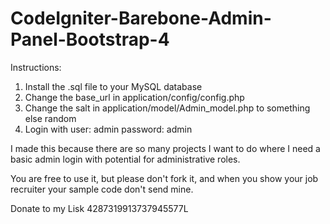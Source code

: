 # CodeIgniter-Barebone-Admin-Panel-Bootstrap-4
Instructions:

1) Install the .sql file to your MySQL database
2) Change the base_url in application/config/config.php
3) Change the salt in application/model/Admin_model.php to something else random
4) Login with user: admin password: admin


I made this because there are so many projects I want to do where I need a basic admin login with potential for administrative roles.

You are free to use it, but please don't fork it, and when you show your job recruiter your sample code don't send mine.

Donate to my Lisk
4287319913737945577L
